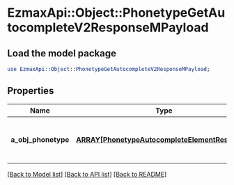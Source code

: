 # EzmaxApi::Object::PhonetypeGetAutocompleteV2ResponseMPayload

## Load the model package
```perl
use EzmaxApi::Object::PhonetypeGetAutocompleteV2ResponseMPayload;
```

## Properties
Name | Type | Description | Notes
------------ | ------------- | ------------- | -------------
**a_obj_phonetype** | [**ARRAY[PhonetypeAutocompleteElementResponse]**](PhonetypeAutocompleteElementResponse.md) | An array of Phonetype autocomplete element response. | 

[[Back to Model list]](../README.md#documentation-for-models) [[Back to API list]](../README.md#documentation-for-api-endpoints) [[Back to README]](../README.md)


